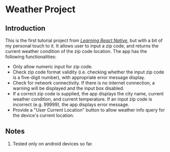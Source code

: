 # Weather Project
## Introduction
This is the first tutorial project from [_Learning React Native_](https://www.amazon.com/Learning-React-Native-Building-JavaScript/dp/1491929006), but with a bit of my
personal touch to it. It allows user to input a zip code, and returns the current weather condition of the zip code location. The app has the following functionalities:
* Only allow numeric input for zip code.
* Check zip code format validity (i.e. checking whether the input zip code is a five-digit number), with appropriate error message display.
* Check for network connectivity. If there is no internet connection, a warning will be displayed and the input box disabled.
* If a correct zip code is supplied, the app displays the city name, current weather condition, and current temperature. If an input zip code is incorrect (e.g. 99999), the app displays error message.
* Provide a "User Current Location" button to allow weather info query for the device's current location.

## Notes
1. Tested only on android devices so far.